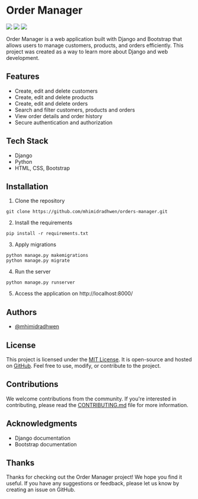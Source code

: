 # Order Manager

![](https://img.shields.io/badge/Django-v3.2-blue) ![](https://img.shields.io/badge/Python-3.8-blue) ![](https://img.shields.io/badge/Bootstrap-v4-blue) 

Order Manager is a web application built with Django and Bootstrap that allows users to manage customers, products, and orders efficiently. This project was created as a way to learn more about Django and web development.

## Features

- Create, edit and delete customers
- Create, edit and delete products
- Create, edit and delete orders
- Search and filter customers, products and orders
- View order details and order history
- Secure authentication and authorization

## Tech Stack

- Django
- Python
- HTML, CSS, Bootstrap

## Installation

1. Clone the repository
```shell
git clone https://github.com/mhimidradhwen/orders-manager.git
``` 

2. Install the requirements
```shell
pip install -r requirements.txt
```

3. Apply migrations
```shell
python manage.py makemigrations
python manage.py migrate
```

4. Run the server
```shell
python manage.py runserver
```

5. Access the application on http://localhost:8000/

## Authors

- [@mhimidradhwen](https://github.com/mhimidradhwen)

## License

This project is licensed under the [MIT License](https://github.com/mhimidradhwen/orders-manager/blob/main/LICENSE). It is open-source and hosted on [GitHub](https://github.com/mhimidradhwen/orders-manager). Feel free to use, modify, or contribute to the project.

## Contributions

We welcome contributions from the community. If you're interested in contributing, please read the [CONTRIBUTING.md](https://github.com/mhimidradhwen/orders_manager/blob/master/CONTRIBUTING.md) file for more information.

## Acknowledgments

- Django documentation
- Bootstrap documentation

## Thanks

Thanks for checking out the Order Manager project! We hope you find it useful. If you have any suggestions or feedback, please let us know by creating an issue on GitHub.

